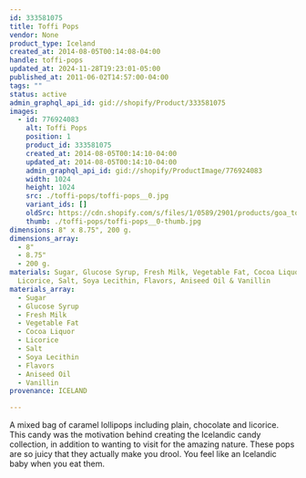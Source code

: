 ```yaml
---
id: 333581075
title: Toffi Pops
vendor: None
product_type: Iceland
created_at: 2014-08-05T00:14:08-04:00
handle: toffi-pops
updated_at: 2024-11-28T19:23:01-05:00
published_at: 2011-06-02T14:57:00-04:00
tags: ""
status: active
admin_graphql_api_id: gid://shopify/Product/333581075
images:
  - id: 776924083
    alt: Toffi Pops
    position: 1
    product_id: 333581075
    created_at: 2014-08-05T00:14:10-04:00
    updated_at: 2014-08-05T00:14:10-04:00
    admin_graphql_api_id: gid://shopify/ProductImage/776924083
    width: 1024
    height: 1024
    src: ./toffi-pops/toffi-pops__0.jpg
    variant_ids: []
    oldSrc: https://cdn.shopify.com/s/files/1/0589/2901/products/goa_toffi_sleikjo.jpeg?v=1407212050
    thumb: ./toffi-pops/toffi-pops__0-thumb.jpg
dimensions: 8" x 8.75", 200 g.
dimensions_array:
  - 8"
  - 8.75"
  - 200 g.
materials: Sugar, Glucose Syrup, Fresh Milk, Vegetable Fat, Cocoa Liquor,
  Licorice, Salt, Soya Lecithin, Flavors, Aniseed Oil & Vanillin
materials_array:
  - Sugar
  - Glucose Syrup
  - Fresh Milk
  - Vegetable Fat
  - Cocoa Liquor
  - Licorice
  - Salt
  - Soya Lecithin
  - Flavors
  - Aniseed Oil
  - Vanillin
provenance: ICELAND

---
```


A mixed bag of caramel lollipops including plain, chocolate and licorice. This candy was the motivation behind creating the Icelandic candy collection, in addition to wanting to visit for the amazing nature. These pops are so juicy that they actually make you drool. You feel like an Icelandic baby when you eat them.